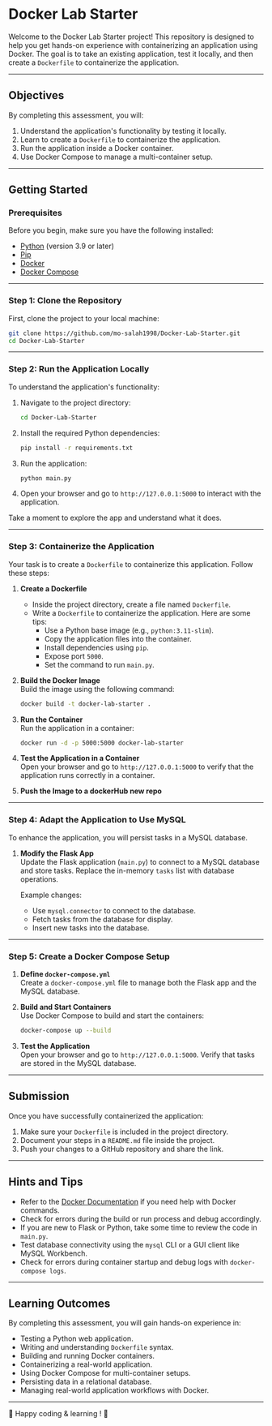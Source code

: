 # Docker Lab Starter

Welcome to the Docker Lab Starter project! This repository is designed to help you get hands-on experience with containerizing an application using Docker. The goal is to take an existing application, test it locally, and then create a `Dockerfile` to containerize the application.

---

## Objectives

By completing this assessment, you will:
1. Understand the application's functionality by testing it locally.
2. Learn to create a `Dockerfile` to containerize the application.
3. Run the application inside a Docker container.
4. Use Docker Compose to manage a multi-container setup.

---

## Getting Started

### Prerequisites
Before you begin, make sure you have the following installed:
- [Python](https://www.python.org/downloads/) (version 3.9 or later)
- [Pip](https://pip.pypa.io/en/stable/installation/)
- [Docker](https://docs.docker.com/get-docker/)
- [Docker Compose](https://docs.docker.com/compose/install/)

---

### Step 1: Clone the Repository
First, clone the project to your local machine:

```bash
git clone https://github.com/mo-salah1998/Docker-Lab-Starter.git
cd Docker-Lab-Starter
```

---

### Step 2: Run the Application Locally
To understand the application's functionality:

1. Navigate to the project directory:
   ```bash
   cd Docker-Lab-Starter
   ```

2. Install the required Python dependencies:
   ```bash
   pip install -r requirements.txt
   ```

3. Run the application:
   ```bash
   python main.py
   ```

4. Open your browser and go to `http://127.0.0.1:5000` to interact with the application.

Take a moment to explore the app and understand what it does.

---

### Step 3: Containerize the Application
Your task is to create a `Dockerfile` to containerize this application. Follow these steps:

1. **Create a Dockerfile**  
   - Inside the project directory, create a file named `Dockerfile`.
   - Write a `Dockerfile` to containerize the application. Here are some tips:
     - Use a Python base image (e.g., `python:3.11-slim`).
     - Copy the application files into the container.
     - Install dependencies using `pip`.
     - Expose port `5000`.
     - Set the command to run `main.py`.

2. **Build the Docker Image**  
   Build the image using the following command:
   ```bash
   docker build -t docker-lab-starter .
   ```

3. **Run the Container**  
   Run the application in a container:
   ```bash
   docker run -d -p 5000:5000 docker-lab-starter
   ```

4. **Test the Application in a Container**  
   Open your browser and go to `http://127.0.0.1:5000` to verify that the application runs correctly in a container.

5. **Push the Image to a dockerHub new repo**  


---

### Step 4: Adapt the Application to Use MySQL
To enhance the application, you will persist tasks in a MySQL database.

1. **Modify the Flask App**  
   Update the Flask application (`main.py`) to connect to a MySQL database and store tasks. Replace the in-memory `tasks` list with database operations.

   Example changes:
   - Use `mysql.connector` to connect to the database.
   - Fetch tasks from the database for display.
   - Insert new tasks into the database.

---

### Step 5: Create a Docker Compose Setup

1. **Define `docker-compose.yml`**  
   Create a `docker-compose.yml` file to manage both the Flask app and the MySQL database.


2. **Build and Start Containers**  
   Use Docker Compose to build and start the containers:
   ```bash
   docker-compose up --build
   ```

3. **Test the Application**  
   Open your browser and go to `http://127.0.0.1:5000`. Verify that tasks are stored in the MySQL database.

---


## Submission
Once you have successfully containerized the application:

1. Make sure your `Dockerfile` is included in the project directory.
2. Document your steps in a `README.md` file inside the project.
3. Push your changes to a GitHub repository and share the link.

---

## Hints and Tips
- Refer to the [Docker Documentation](https://docs.docker.com/) if you need help with Docker commands.
- Check for errors during the build or run process and debug accordingly.
- If you are new to Flask or Python, take some time to review the code in `main.py`.
- Test database connectivity using the `mysql` CLI or a GUI client like MySQL Workbench.
- Check for errors during container startup and debug logs with `docker-compose logs`.


---

## Learning Outcomes
By completing this assessment, you will gain hands-on experience in:
- Testing a Python web application.
- Writing and understanding `Dockerfile` syntax.
- Building and running Docker containers.
- Containerizing a real-world application.
- Using Docker Compose for multi-container setups.
- Persisting data in a relational database.
- Managing real-world application workflows with Docker.

---

🚀 Happy coding & learning ! 🚀
